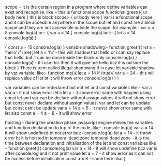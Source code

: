 scope = it is the certain region in a program where define variables can exist and recognise.
like = this is functional scope
functional greet(){
 ur body here
}
this is block scope:-
{
 ur body here
}
var is a functional scope and it can be accesible anywhere in the scope but let and const are a block scope and they are not accessible outside the scope.
for example:-
var a = 5
console.log(a)
or:-
{
var a = 14
}
console.log(a)
but:-
{
let a = 14
console.log(a)
}

{
const a = 15
console.log(a)
}
variable shadowing:-
function greet(){
let a = 'hello'
if (me){
let a = 'hi' - this will shadow that hello or i can say replace that hello, but it can be done inside the block only
console.log(a)
}
console.log(a) - if i use this then it will give me hello bcz it is outside the block
}
There is term called illegal shadowing if in case let variable shadow by var variable.
like:-
function me(){
let a = 14
if (true){
var a = 24 - this will replace value of let bt it will throw error
console.log(a)
}
}

var variables can be redeclared but not let and const variables
like:- 
var a
var a - it not show error
let a
let a - it show error same with happen using const
let and var can be declare without assign values it will not show error but const never declare without assign values.
var and let can be update but const can't be update
var a = 14
a = 5 - it never show error same with let also
const a = 4
a = 8 - it will show error 

hoisting - during the creation phase javascript engine moves the variables and function declaration to top of the code.
like:-
console.log(a)
var a = 14 - it will show undefined bt not error
but:-
console.log(a)
let a = 14 - it throw error bt it is hoisted in temperal dead zone
temperal dead zone - it is the time between declaration  and initialisation of the let and const variables
like - 
function greet(){
console.log(a)
var a = 14 - it will show undefine bcz var is after console.log and it not print value
let a = 7 - it show error as it can not be access before initialisation
const a = 8 - same here also
}


